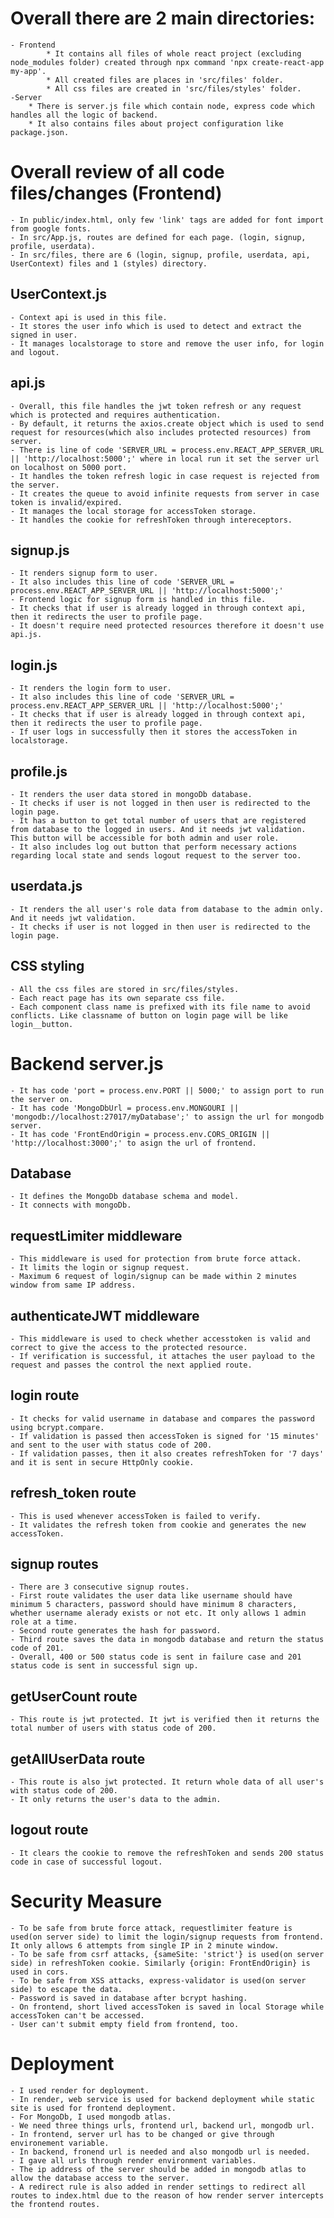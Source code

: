 # Overall there are 2 main directories:
	- Frontend
 			* It contains all files of whole react project (excluding node_modules folder) created through npx command 'npx create-react-app my-app'. 
			* All created files are places in 'src/files' folder.
	 		* All css files are created in 'src/files/styles' folder.
 	-Server
		* There is server.js file which contain node, express code which handles all the logic of backend.
		* It also contains files about project configuration like package.json.

# Overall review of all code files/changes (Frontend)
	- In public/index.html, only few 'link' tags are added for font import from google fonts.
 	- In src/App.js, routes are defined for each page. (login, signup, profile, userdata).
	- In src/files, there are 6 (login, signup, profile, userdata, api, UserContext) files and 1 (styles) directory.

## UserContext.js
	- Context api is used in this file.
 	- It stores the user info which is used to detect and extract the signed in user.
	- It manages localstorage to store and remove the user info, for login and logout.

## api.js
	- Overall, this file handles the jwt token refresh or any request which is protected and requires authentication.
 	- By default, it returns the axios.create object which is used to send request for resources(which also includes protected resources) from server.
	- There is line of code 'SERVER_URL = process.env.REACT_APP_SERVER_URL || 'http://localhost:5000';' where in local run it set the server url on localhost on 5000 port.
	- It handles the token refresh logic in case request is rejected from the server. 
 	- It creates the queue to avoid infinite requests from server in case token is invalid/expired.
	- It manages the local storage for accessToken storage.
 	- It handles the cookie for refreshToken through intereceptors.

## signup.js
	- It renders signup form to user.
 	- It also includes this line of code 'SERVER_URL = process.env.REACT_APP_SERVER_URL || 'http://localhost:5000';' 
	- Frontend logic for signup form is handled in this file.
 	- It checks that if user is already logged in through context api, then it redirects the user to profile page.
	- It doesn't require need protected resources therefore it doesn't use api.js.

## login.js
	- It renders the login form to user.
 	- It also includes this line of code 'SERVER_URL = process.env.REACT_APP_SERVER_URL || 'http://localhost:5000';' 
	- It checks that if user is already logged in through context api, then it redirects the user to profile page.
	- If user logs in successfully then it stores the accessToken in localstorage.

 ## profile.js
 	- It renders the user data stored in mongoDb database.
	- It checks if user is not logged in then user is redirected to the login page.
 	- It has a button to get total number of users that are registered from database to the logged in users. And it needs jwt validation. This button will be accessible for both admin and user role.
	- It also includes log out button that perform necessary actions regarding local state and sends logout request to the server too.

 ## userdata.js
	- It renders the all user's role data from database to the admin only. And it needs jwt validation. 
 	- It checks if user is not logged in then user is redirected to the login page.

## CSS styling
	- All the css files are stored in src/files/styles.
 	- Each react page has its own separate css file.
 	- Each component class name is prefixed with its file name to avoid conflicts. Like classname of button on login page will be like login__button. 


# Backend server.js
	- It has code 'port = process.env.PORT || 5000;' to assign port to run the server on.
 	- It has code 'MongoDbUrl = process.env.MONGOURI || 'mongodb://localhost:27017/myDatabase';' to assign the url for mongodb server.
  	- It has code 'FrontEndOrigin = process.env.CORS_ORIGIN || 'http://localhost:3000';' to asign the url of frontend.

## Database
	- It defines the MongoDb database schema and model.
 	- It connects with mongoDb.

## requestLimiter middleware
	- This middleware is used for protection from brute force attack.
 	- It limits the login or signup request.
  	- Maximum 6 request of login/signup can be made within 2 minutes window from same IP address.

## authenticateJWT middleware
	- This middleware is used to check whether accesstoken is valid and correct to give the access to the protected resource.
 	- If verification is successful, it attaches the user payload to the request and passes the control the next applied route.

## login route
	- It checks for valid username in database and compares the password using bcrypt.compare.
 	- If validation is passed then accessToken is signed for '15 minutes' and sent to the user with status code of 200.
  	- If validation passes, then it also creates refreshToken for '7 days' and it is sent in secure HttpOnly cookie.

 ## refresh_token route
 	- This is used whenever accessToken is failed to verify.
  	- It validates the refresh token from cookie and generates the new accessToken.

## signup routes
	- There are 3 consecutive signup routes.
 	- First route validates the user data like username should have minimum 5 characters, password should have minimum 8 characters, whether username alerady exists or not etc. It only allows 1 admin role at a time.
  	- Second route generates the hash for password.
   	- Third route saves the data in mongodb database and return the status code of 201.
	- Overall, 400 or 500 status code is sent in failure case and 201 status code is sent in successful sign up.  

## getUserCount route
	- This route is jwt protected. It jwt is verified then it returns the total number of users with status code of 200.

 ## getAllUserData route
 	- This route is also jwt protected. It return whole data of all user's with status code of 200.
  	- It only returns the user's data to the admin.

## logout route
	- It clears the cookie to remove the refreshToken and sends 200 status code in case of successful logout.


# Security Measure
	- To be safe from brute force attack, requestlimiter feature is used(on server side) to limit the login/signup requests from frontend. It only allows 6 attempts from single IP in 2 minute window.
 	- To be safe from csrf attacks, {sameSite: 'strict'} is used(on server side) in refreshToken cookie. Similarly {origin: FrontEndOrigin} is used in cors.
  	- To be safe from XSS attacks, express-validator is used(on server side) to escape the data.
 	- Password is saved in database after bcrypt hashing.
  	- On frontend, short lived accessToken is saved in local Storage while accessToken can't be accessed.
   	- User can't submit empty field from frontend, too.

# Deployment
	- I used render for deployment.
 	- In render, web service is used for backend deployment while static site is used for frontend deployment.
  	- For MongoDb, I used mongodb atlas.
	- We need three things urls, frontend url, backend url, mongodb url.
 	- In frontend, server url has to be changed or give through environement variable.
  	- In backend, fronend url is needed and also mongodb url is needed.
   	- I gave all urls through render environment variables.
	- The ip address of the server should be added in mongodb atlas to allow the database access to the server.
 	- A redirect rule is also added in render settings to redirect all routes to index.html due to the reason of how render server intercepts the frontend routes.

